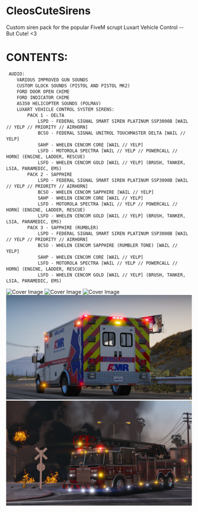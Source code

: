 # CleosCuteSirens
Custom siren pack for the popular FiveM scrupt Luxart Vehicle Control -- But Cute! &lt;3

 # CONTENTS:
	 AUDIO:
		VARIOUS IMPROVED GUN SOUNDS
		CUSTOM GLOCK SOUNDS (PISTOL AND PISTOL MK2)
		FORD DOOR OPEN CHIME
		FORD INDICATOR CHIME
		AS350 HELICOPTER SOUNDS (POLMAV)
		LUXART VEHICLE CONTROL SYSTEM SIRENS:
			PACK 1 - DELTA
				LSPD - FEDERAL SIGNAL SMART SIREN PLATINUM SSP3000B [WAIL // YELP // PRIORITY // AIRHORN]
				BCSO - FEDERAL SIGNAL UNITROL TOUCHMASTER DELTA [WAIL // YELP]
				SAHP - WHELEN CENCOM CORE [WAIL // YELP]
				LSFD - MOTOROLA SPECTRA [WAIL // YELP // POWERCALL // HORN] (ENGINE, LADDER, RESCUE)
				LSFD - WHELEN CENCOM GOLD [WAIL // YELP] (BRUSH, TANKER, LSIA, PARAMEDIC, EMS)
			PACK 2 - SAPPHIRE
				LSPD - FEDERAL SIGNAL SMART SIREN PLATINUM SSP3000B [WAIL // YELP // PRIORITY // AIRHORN]
				BCSO - WHELEN CENCOM SAPPHIRE [WAIL // YELP]
				SAHP - WHELEN CENCOM CORE [WAIL // YELP]
				LSFD - MOTOROLA SPECTRA [WAIL // YELP // POWERCALL // HORN] (ENGINE, LADDER, RESCUE)
				LSFD - WHELEN CENCOM GOLD [WAIL // YELP] (BRUSH, TANKER, LSIA, PARAMEDIC, EMS)
			PACK 3 - SAPPHIRE (RUMBLER)
				LSPD - FEDERAL SIGNAL SMART SIREN PLATINUM SSP3000B [WAIL // YELP // PRIORITY // AIRHORN]
				BCSO - WHELEN CENCOM SAPPHIRE (RUMBLER TONE) [WAIL // YELP]
				SAHP - WHELEN CENCOM CORE [WAIL // YELP]
				LSFD - MOTOROLA SPECTRA [WAIL // YELP // POWERCALL // HORN] (ENGINE, LADDER, RESCUE)
				LSFD - WHELEN CENCOM GOLD [WAIL // YELP] (BRUSH, TANKER, LSIA, PARAMEDIC, EMS)
![Cover Image](/assets/images/cover.jpg)
![Cover Image](/assets/images/cover2.jpg)
![Cover Image](/assets/images/cover3.jpg)
![Cover Image](/assets/images/cover4.jpg)
![Cover Image](/assets/images/cover5.jpg)
